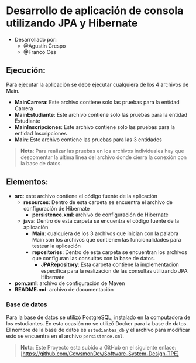 # Desarrollo de aplicación de consola utilizando JPA y Hibernate
- Desarrollado por:
    - @Agustin Crespo
    - @Franco Ces 

## Ejecución:
Para ejecutar la aplicación se debe ejecutar cualquiera de los 4 archivos de Main.

- **MainCarrera**: Este archivo contiene solo las pruebas para la entidad Carrera
- **MainEstudiante**: Este archivo contiene solo las pruebas para la entidad Estudiante
- **MainInscripciones**: Este archivo contiene solo las pruebas para la entidad Inscripciones
- **Main**: Este archivo contiene las pruebas para las 3 entidades

> **Nota**: Para realizar las pruebas en los archivos individuales hay que descomentar la última línea del archivo donde cierra la conexión con la base de datos.

## Elementos:
- **src**: este archivo contiene el código fuente de la aplicación
    - **resources**: Dentro de esta carpeta se encuentra el archivo de configuración de Hibernate
        - **persistence.xml**: archivo de configuración de Hibernate
    - **java**: Dentro de esta carpeta se encuentra el código fuente de la aplicación
        - **Main**: cualquiera de los 3 archivos que inician con la palabra Main son los archivos que contienen las funcionalidades para testear la aplicación
        - **repositories**: Dentro de esta carpeta se encuentran los archivos que configuran las consultas con la base de datos. 
            - **JPARepository**: Esta carpeta contiene la implementacion especifica para la realizacion de las consultas utilizando JPA Hibernate 
- **pom.xml**: archivo de configuración de Maven
- **README.md**: archivo de documentación

### Base de datos
Para la base de datos se utilizó PostgreSQL, instalado en la computadora de los estudiantes. En esta ocasión no se utilizó Docker para la base de datos. El nombre de la base de datos es `estudiantes_db` y el archivo para modificar esto se encuentra en el archivo `persistence.xml`.

> **Nota**: Este Proyecto esta subido a GitHub en el siguiente enlace: [https://github.com/CowsmonDev/Software-System-Design-TPE]
